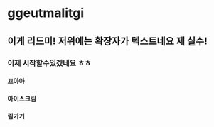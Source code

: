 # ggeutmalitgi

## 이게 리드미! 저위에는 확장자가 텍스트네요 제 실수!

### 이제 시작할수있겠네요 ㅎㅎ

#### 끄아아

#### 아이스크림

#### 림가기